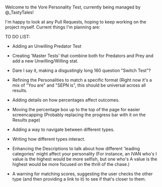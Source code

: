 Welcome to the Vore Personality Test, currently being managed by @_TastyTales! 

I'm happy to look at any Pull Requests, hoping to keep working on the project myself. Current things I'm planning are:

TO DO LIST:
- Adding an Unwilling Predator Test

- Creating 'Master Tests' that combine both for Predators and Prey and add a new Unwilling/Willing stat.

- Dare I say it, making a disgustingly long 160 question "Switch Test"? 

- Refining the Personalities to match a specific format (Right now it's a mix of "You are" and "SEPN is", this should be universal across all results.

- Adding details on how percentages affect outcomes.

- Moving the percentage box up to the top of the page for easier screencapping (Probably replacing the progress bar with it on the Results page)

- Adding a way to navigate between different types.

- Writing how different types interact.

- Enhancing the Descriptions to talk about how different 'leading categories' might affect your personality (For instance, an IVAN who's I value is the highest would be more selfish, but one who's A value is the highest would be more focused on the thrill of the chase.)

- A warning for matching scores, suggesting the user checks the other type (and then providing a link to it) to see if that's closer to them.
